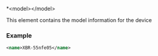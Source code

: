 
*\<model\>\</model\>

This element contains the model information for the device


### Example

```xml
<name>XBR-55nfe05</name>

```


